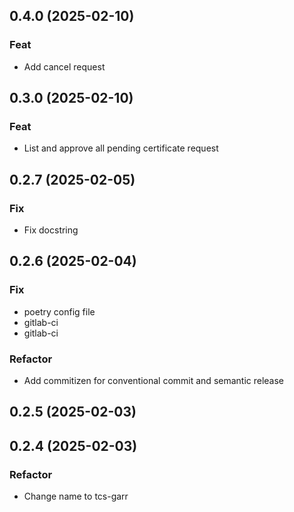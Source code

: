 ## 0.4.0 (2025-02-10)

### Feat

- Add cancel request

## 0.3.0 (2025-02-10)

### Feat

- List and approve all pending certificate request

## 0.2.7 (2025-02-05)

### Fix

- Fix docstring

## 0.2.6 (2025-02-04)

### Fix

- poetry config file
- gitlab-ci
- gitlab-ci

### Refactor

- Add commitizen for conventional commit and semantic release

## 0.2.5 (2025-02-03)

## 0.2.4 (2025-02-03)

### Refactor

- Change name to tcs-garr
